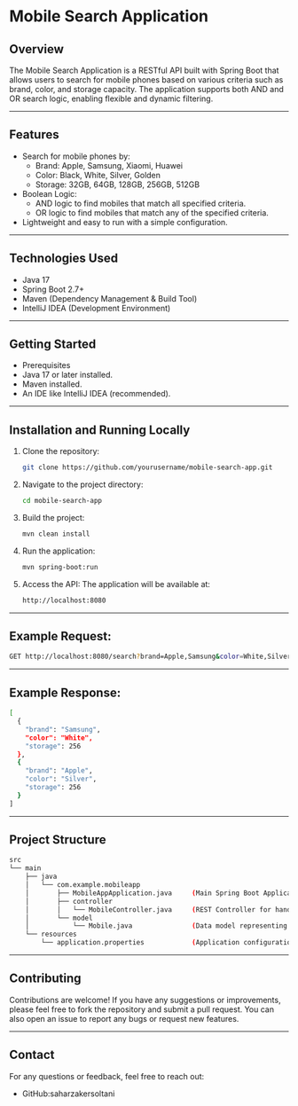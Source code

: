 # Mobile Search Application

## Overview

The Mobile Search Application is a RESTful API built with Spring Boot that allows users to search for mobile phones based on various criteria such as brand, color, and storage capacity. The application supports both AND and OR search logic, enabling flexible and dynamic filtering.

------------------

## Features

- Search for mobile phones by:
  * Brand: Apple, Samsung, Xiaomi, Huawei
  * Color: Black, White, Silver, Golden
  * Storage: 32GB, 64GB, 128GB, 256GB, 512GB
- Boolean Logic:
  * AND logic to find mobiles that match all specified criteria.
  * OR logic to find mobiles that match any of the specified criteria.
- Lightweight and easy to run with a simple configuration.

-------------------

## Technologies Used
- Java 17
- Spring Boot 2.7+
- Maven (Dependency Management & Build Tool)
- IntelliJ IDEA (Development Environment)

---

## Getting Started
- Prerequisites
- Java 17 or later installed.
- Maven installed.
- An IDE like IntelliJ IDEA (recommended).

-------

## Installation and Running Locally

1. Clone the repository:
   ```bash
   git clone https://github.com/yourusername/mobile-search-app.git

2. Navigate to the project directory:
   ```bash
   cd mobile-search-app

3. Build the project:
   ```bash
   mvn clean install

4. Run the application:
   ```bash
   mvn spring-boot:run

5. Access the API: The application will be available at:
   ```bash
   http://localhost:8080

-------------

## Example Request:

```bash
GET http://localhost:8080/search?brand=Apple,Samsung&color=White,Silver&storage=128,256,512&useOr=false
```

-----------------------
## Example Response:

```bash
[
  {
    "brand": "Samsung",
    "color": "White",
    "storage": 256
  },
  {
    "brand": "Apple",
    "color": "Silver",
    "storage": 256
  }
]
```

------------------

## Project Structure

```bash
src
└── main
    ├── java
    │   └── com.example.mobileapp
    │       ├── MobileAppApplication.java     (Main Spring Boot Application)
    │       ├── controller
    │       │   └── MobileController.java     (REST Controller for handling API requests)
    │       └── model
    │           └── Mobile.java               (Data model representing a mobile phone)
    └── resources
        └── application.properties            (Application configuration file)
```

------------------------

## Contributing

Contributions are welcome! If you have any suggestions or improvements, please feel free to fork the repository and submit a pull request. You can also open an issue to report any bugs or request new features.

-------------

## Contact

For any questions or feedback, feel free to reach out:

- GitHub:saharzakersoltani




